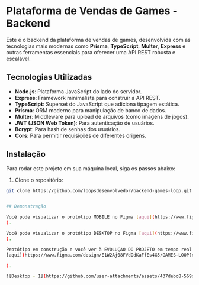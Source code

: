 # Plataforma de Vendas de Games - Backend

Este é o backend da plataforma de vendas de games, desenvolvida com as tecnologias mais modernas como **Prisma**, **TypeScript**, **Multer**, **Express** e outras ferramentas essenciais para oferecer uma API REST robusta e escalável.

## Tecnologias Utilizadas

- **Node.js**: Plataforma JavaScript do lado do servidor.
- **Express**: Framework minimalista para construir a API REST.
- **TypeScript**: Superset do JavaScript que adiciona tipagem estática.
- **Prisma**: ORM moderno para manipulação de banco de dados.
- **Multer**: Middleware para upload de arquivos (como imagens de jogos).
- **JWT (JSON Web Token)**: Para autenticação de usuários.
- **Bcrypt**: Para hash de senhas dos usuários.
- **Cors**: Para permitir requisições de diferentes origens.

## Instalação

Para rodar este projeto em sua máquina local, siga os passos abaixo:

1. Clone o repositório:

```bash
git clone https://github.com/loopsdesenvolvedor/backend-games-loop.git


## Demonstração

Você pode visualizar o protótipo MOBILE no Figma [aqui](https://www.figma.com/proto/E1W2Aj08FVdOdKaFfEs4G5/GAMES-LOOP?node-id=1-2&node-type=canvas&t=7hwJBM5HaPup56Kn-0&scaling=scale-down&content-scaling=fixed&page-id=0%3A1).
).

Você pode visualizar o protótipo DESKTOP no Figma [aqui](https://www.figma.com/proto/E1W2Aj08FVdOdKaFfEs4G5/GAMES-LOOP?node-id=114-408&node-type=canvas&t=7hwJBM5HaPup56Kn-0&scaling=min-zoom&content-scaling=fixed&page-id=114%3A407).
).

Protótipo em construção e você ver à EVOLUÇAO DO PROJETO em tempo real diretamente no Figma
[aqui](https://www.figma.com/design/E1W2Aj08FVdOdKaFfEs4G5/GAMES-LOOP?node-id=114-407&node-type=canvas&t=7hwJBM5HaPup56Kn-0).

).

![Desktop - 1](https://github.com/user-attachments/assets/437debc8-569d-4974-b6af-22e08e99854a)

